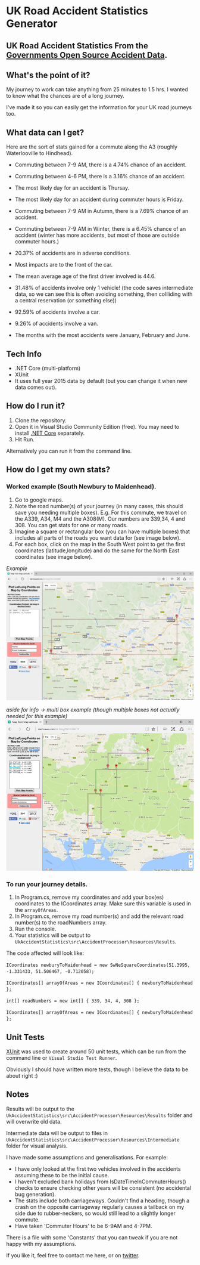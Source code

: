 # UK Road Accident Statistics Generator

## UK Road Accident Statistics From the [Governments Open Source Accident Data](https://data.gov.uk/dataset/road-accidents-safety-data).

## What's the point of it?

My journey to work can take anything from 25 minutes to 1.5 hrs. I wanted to know what the chances are of a long journey.

I've made it so you can easily get the information for your UK road journeys too.


## What data can I get?

Here are the sort of stats gained for a commute along the A3 (roughly Waterlooville to Hindhead).

- Commuting between 7-9 AM, there is a 4.74% chance of an accident.
- Commuting between 4-6 PM, there is a 3.16% chance of an accident.
- The most likely day for an accident is Thursay.
- The most likely day for an accident during commuter hours is Friday.

- Commuting between 7-9 AM in Autumn, there is a 7.69% chance of an accident.
- Commuting between 7-9 AM in Winter, there is a 6.45% chance of an accident (winter has more accidents, but most of those are outside commuter hours.)
- 20.37% of accidents are in adverse conditions.
- Most impacts are to the front of the car.

- The mean average age of the first driver involved is 44.6.
- 31.48% of accidents involve only 1 vehicle! (the code saves intermediate data, so we can see this is often avoiding something, then collliding with a central reservation (or something else))
- 92.59% of accidents involve a car.
- 9.26% of accidents involve a van.

- The months with the most accidents were January, February and June.


## Tech Info
- .NET Core (multi-platform)
- XUnit
- It uses full year 2015 data by default (but you can change it when new data comes out).


## How do I run it?

1. Clone the repository.
2. Open it in Visual Studio Community Edition (free). You may need to install [.NET Core](https://www.microsoft.com/net/core#windows) separately.
3. Hit Run.

Alternatively you can run it from the command line.


## How do I get my own stats?

### Worked example (South Newbury to Maidenhead).
1. Go to google maps. 
2. Note the road number(s) of your journey (in many cases, this should save you needing multiple boxes). E.g. For this commute, we travel on the A339, A34, M4 and the A308(M). Our numbers are 339,34, 4 and 308. You can get stats for one or many roads.
3. Imagine a square or rectangular box (you can have multiple boxes) that includes all parts of the roads you want data for (see image below).
4. For each box, click on the map in the South West point to get the first coordinates (latitude,longitude) and do the same for the North East coordinates (see image below).

*Example*
![alt tag](https://github.com/HockeyJustin/UkAccidentStatistics/blob/master/src/AccidentProcessor/Resources/Reference/_area_Newbury_To_Maidenhead_A339_A34_M4_A308M.png?raw=true)

*aside for info -> multi box example (though multiple boxes not actually needed for this example)*
![alt tag](https://github.com/HockeyJustin/UkAccidentStatistics/blob/master/src/AccidentProcessor/Resources/Reference/_area_of_investigation_multi_box.PNG)

### To run your journey details.
1. In Program.cs, remove my coordinates and add your box(es) coordinates to the ICoordinates array. Make sure this variable is used in the `arrayOfAreas`.
2. In Program.cs, remove my road number(s) and add the relevant road number(s) to the roadNumbers array.
3. Run the console.
4. Your statistics will be output to `UkAccidentStatistics\src\AccidentProcessor\Resources\Results`.

The code affected will look like:

`ICoordinates newburyToMaidenhead = new SwNeSquareCoordinates(51.3995, -1.331433, 51.506467, -0.712058);`

`ICoordinates[] arrayOfAreas = new ICoordinates[] { newburyToMaidenhead };`

`int[] roadNumbers = new int[] { 339, 34, 4, 308 };`

`ICoordinates[] arrayOfAreas = new ICoordinates[] { newburyToMaidenhead };`


## Unit Tests

[XUnit](https://xunit.github.io/#documentation) was used to create around 50 unit tests, which can be run from the command line or `Visual Studio Test Runner`.

Obviously I should have written more tests, though I believe the data to be about right :)


## Notes

Results will be output to the `UkAccidentStatistics\src\AccidentProcessor\Resources\Results` folder and will overwrite old data.

Intermediate data will be output to files in `UkAccidentStatistics\src\AccidentProcessor\Resources\Intermediate` folder for visual analysis.

I have made some assumptions and generalisations. For example:
- I have only looked at the first two vehicles involved in the accidents assuming these to be the initial cause.
- I haven't excluded bank holidays from IsDateTimeInCommuterHours() checks to ensure checking other years will be consistent (no accidental bug generation). 
- The stats include both carriageways. Couldn't find a heading, though a crash on the opposite carriageway regularly causes a tailback on my side due to rubber-neckers, so would still lead to a slightly longer commute.
- Have taken 'Commuter Hours' to be 6-9AM and 4-7PM.

There is a file with some 'Constants' that you can tweak if you are not happy with my assumptions.

If you like it, feel free to contact me here, or on [twitter](https://twitter.com/HockeyJustin).








